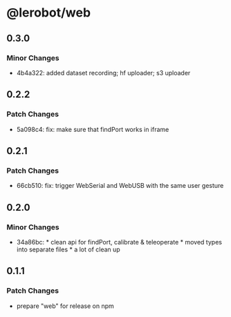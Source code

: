 # @lerobot/web

## 0.3.0

### Minor Changes

- 4b4a322: added dataset recording; hf uploader; s3 uploader

## 0.2.2

### Patch Changes

- 5a098c4: fix: make sure that findPort works in iframe

## 0.2.1

### Patch Changes

- 66cb510: fix: trigger WebSerial and WebUSB with the same user gesture

## 0.2.0

### Minor Changes

- 34a86bc: \* clean api for findPort, calibrate \& teleoperate \* moved types into separate files \* a lot of clean up

## 0.1.1

### Patch Changes

- prepare "web" for release on npm
